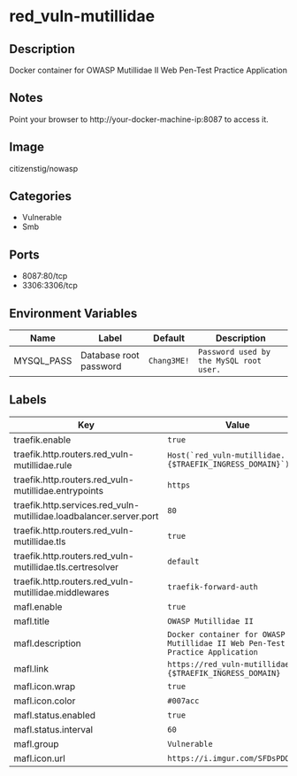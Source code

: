 # red_vuln-mutillidae

## Description
Docker container for OWASP Mutillidae II Web Pen\-Test Practice Application

## Notes
Point your browser to http://your\-docker\-machine\-ip:8087 to access it.

## Image
citizenstig/nowasp

## Categories
- Vulnerable
- Smb

## Ports
- 8087:80/tcp
- 3306:3306/tcp

## Environment Variables
| Name | Label | Default | Description |
|------|-------|---------|-------------|
| MYSQL_PASS | Database root password | ```Chang3ME!``` | ```Password used by the MySQL root user.``` |

## Labels
| Key | Value |
|-----|-------|
| traefik.enable | ```true``` |
| traefik.http.routers.red_vuln-mutillidae.rule | ```Host(`red_vuln-mutillidae.{$TRAEFIK_INGRESS_DOMAIN}`)``` |
| traefik.http.routers.red_vuln-mutillidae.entrypoints | ```https``` |
| traefik.http.services.red_vuln-mutillidae.loadbalancer.server.port | ```80``` |
| traefik.http.routers.red_vuln-mutillidae.tls | ```true``` |
| traefik.http.routers.red_vuln-mutillidae.tls.certresolver | ```default``` |
| traefik.http.routers.red_vuln-mutillidae.middlewares | ```traefik-forward-auth``` |
| mafl.enable | ```true``` |
| mafl.title | ```OWASP Mutillidae II``` |
| mafl.description | ```Docker container for OWASP Mutillidae II Web Pen-Test Practice Application``` |
| mafl.link | ```https://red_vuln-mutillidae.{$TRAEFIK_INGRESS_DOMAIN}``` |
| mafl.icon.wrap | ```true``` |
| mafl.icon.color | ```#007acc``` |
| mafl.status.enabled | ```true``` |
| mafl.status.interval | ```60``` |
| mafl.group | ```Vulnerable``` |
| mafl.icon.url | ```https://i.imgur.com/SFDsPDQ.jpg``` |

